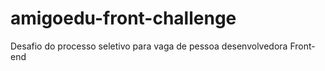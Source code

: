 # amigoedu-front-challenge
Desafio do processo seletivo para vaga de pessoa desenvolvedora Front-end
